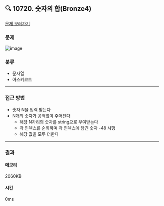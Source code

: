 ## 🔍 10720. 숫자의 합(Bronze4)
[문제 보러가기](https://www.acmicpc.net/problem/10720)
### 문제
![image](https://github.com/user-attachments/assets/d1465783-914a-43c8-aac8-1f819fcd4750)


### 분류
- 문자열
- 아스키코드
---

### 접근 방법  
- 숫자 N을 입력 받는다
- N개의 숫자가 공백없이 주어진다
  - 해당 N자리의 숫자를 string으로 부여받는다
  - 각 인덱스를 순회하며 각 인덱스에 담긴 숫자 -48 시행
  - 해당 값을 모두 더한다
 
---
### 결과
#### 메모리
2060KB
#### 시간
0ms
